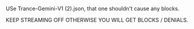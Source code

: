 USe Trance-Gemini-V1 (2).json, that one shouldn't cause any blocks.

KEEP STREAMING OFF OTHERWISE YOU WILL GET BLOCKS / DENIALS.
